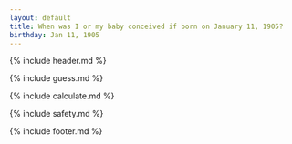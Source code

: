 ```yaml
---
layout: default
title: When was I or my baby conceived if born on January 11, 1905?
birthday: Jan 11, 1905
---
```


{% include header.md %}

{% include guess.md %}

{% include calculate.md %}

{% include safety.md %}

{% include footer.md %}



